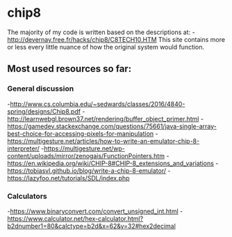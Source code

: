 # chip8

The majority of my code is written based on the descriptions at:
-http://devernay.free.fr/hacks/chip8/C8TECH10.HTM
This site contains more or less every little nuance of how the original
system would function.
## Most used resources so far:
### General discussion
 -http://www.cs.columbia.edu/~sedwards/classes/2016/4840-spring/designs/Chip8.pdf
 -http://learnwebgl.brown37.net/rendering/buffer_object_primer.html
 -https://gamedev.stackexchange.com/questions/75661/java-single-array-best-choice-for-accessing-pixels-for-manipulation
 -https://multigesture.net/articles/how-to-write-an-emulator-chip-8-interpreter/
 -https://multigesture.net/wp-content/uploads/mirror/zenogais/FunctionPointers.htm
 -https://en.wikipedia.org/wiki/CHIP-8#CHIP-8_extensions_and_variations
 -https://tobiasvl.github.io/blog/write-a-chip-8-emulator/
 -https://lazyfoo.net/tutorials/SDL/index.php
### Calculators
 -https://www.binaryconvert.com/convert_unsigned_int.html
 -https://www.calculator.net/hex-calculator.html?b2dnumber1=80&calctype=b2d&x=62&y=32#hex2decimal